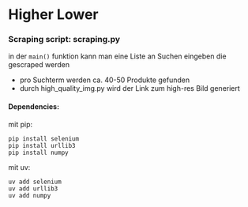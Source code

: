 # Higher Lower

### Scraping script: scraping.py

in der `main()` funktion kann man eine Liste an Suchen eingeben die gescraped werden
- pro Suchterm werden ca. 40-50 Produkte gefunden
- durch high_quality_img.py wird der Link zum high-res Bild generiert <br>
#### Dependencies:
mit pip:
```
pip install selenium
pip install urllib3
pip install numpy
```
mit uv:

```
uv add selenium
uv add urllib3
uv add numpy
```

